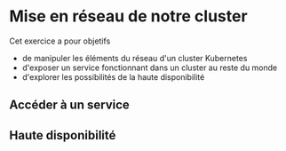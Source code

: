 # Mise en réseau de notre cluster

Cet exercice a pour objetifs 
* de manipuler les éléments du réseau d'un cluster Kubernetes
* d'exposer un service fonctionnant dans un cluster au reste du monde
* d'explorer les possibilités de la haute disponibilité

## Accéder à un service



## Haute disponibilité


